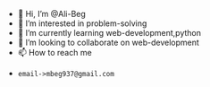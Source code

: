 - 👋 Hi, I’m @Ali-Beg
- 👀 I’m interested in problem-solving
- 🌱 I’m currently learning web-development,python
- 💞️ I’m looking to collaborate on web-development
- 📫 How to reach me 
-     email->mbeg937@gmail.com

<!---
Ali-Beg/Ali-Beg is a ✨ special ✨ repository because its `README.md` (this file) appears on your GitHub profile.
You can click the Preview link to take a look at your changes.
--->
